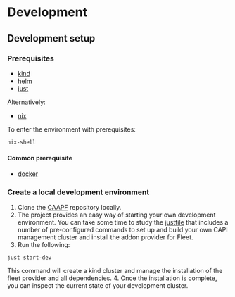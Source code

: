 # Development

## Development setup

### Prerequisites

- [kind](https://kind.sigs.k8s.io/)
- [helm](https://helm.sh/)
- [just](https://github.com/casey/just)

Alternatively:

- [nix](https://nixos.org/download/)

To enter the environment with prerequisites:

```bash
nix-shell
```

#### Common prerequisite

- [docker](https://docs.docker.com/engine/install/)

### Create a local development environment

1. Clone the [CAAPF][] repository locally.
2. The project provides an easy way of starting your own development environment. You can take some time to study the [justfile][] that includes a number of pre-configured commands to set up and build your own CAPI management cluster and install the addon provider for Fleet.
3. Run the following:
```
just start-dev
```
This command will create a kind cluster and manage the installation of the fleet provider and all dependencies.
4. Once the installation is complete, you can inspect the current state of your development cluster.

[CAAPF]: https://github.com/rancher/cluster-api-addon-provider-fleet/
[justfile]: https://github.com/rancher/cluster-api-addon-provider-fleet/blob/main/justfile